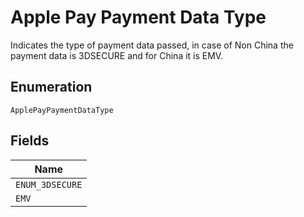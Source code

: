 
# Apple Pay Payment Data Type

Indicates the type of payment data passed, in case of Non China the payment data is 3DSECURE and for China it is EMV.

## Enumeration

`ApplePayPaymentDataType`

## Fields

| Name |
|  --- |
| `ENUM_3DSECURE` |
| `EMV` |

